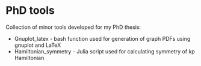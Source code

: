 # PhD tools

Collection of minor tools developed for my PhD thesis:
* Gnuplot_latex - bash function used for generation of graph PDFs using gnuplot and LaTeX
* Hamiltonian_symmetry - Julia script used for calculating symmetry of kp Hamiltonian

